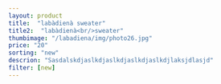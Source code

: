 ```yaml
---
layout: product
title:  "labàdienà sweater"
title2:  "labàdienà<br/>sweater"
thumbimage: "/labadiena/img/photo26.jpg"
price: "20"
sorting: "new"
descrion: "Sasdalskdjaslkdjaslkdjaslkdjaslkdjlaksjdlasjd"
filter: [new]
---
```

